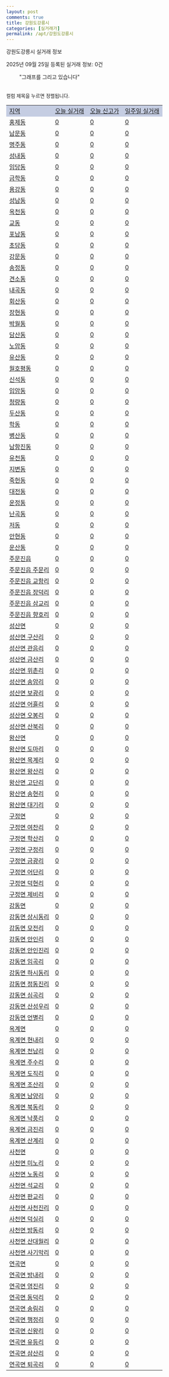 ```yaml
---
layout: post
comments: true
title: 강원도강릉시
categories: [실거래가]
permalink: /apt/강원도강릉시
---
```


강원도강릉시 실거래 정보

2025년 09월 25일 등록된 실거래 정보: 0건

<!--<script async src="https://pagead2.googlesyndication.com/pagead/js/adsbygoogle.js?client=ca-pub-3485438051770037"
 crossorigin="anonymous"></script>-->

<script type="text/javascript">
  google.charts.load('current', {'packages':['corechart']});
  google.charts.setOnLoadCallback(drawChart);

  function drawChart() {
    var data = google.visualization.arrayToDataTable([['거래일', '매매', '전월세', '전매'], ['21-01', 8, 3, 1], ['21-02', 0, 1, 0], ['21-03', 0, 1, 0], ['21-04', 0, 1, 0], ['21-05', 1, 0, 0], ['21-06', 0, 9, 0], ['21-07', 12, 64, 0], ['21-08', 270, 187, 77], ['21-09', 232, 203, 91], ['21-10', 305, 195, 69], ['21-11', 263, 208, 113], ['21-12', 180, 243, 33], ['22-01', 146, 190, 23], ['22-02', 169, 220, 28], ['22-03', 237, 190, 39], ['22-04', 248, 218, 52], ['22-05', 236, 202, 33], ['22-06', 191, 197, 45], ['22-07', 122, 152, 27], ['22-08', 21, 39, 2]]);

    var options = {
      title: '최근 1년간 유형별 거래량 추이',
      legend: { position: 'bottom' }
    };

    setTimeout(function() {
        var chart = new google.visualization.LineChart(document.getElementById('columnchart_material'));
        chart.draw(data, (options));
        document.getElementById('loading').style.display = 'none';
        var dayLabel = (new Date()).getDay();
        if (dayLabel < 2) {
            sorttable.innerSortFunction.apply(document.getElementById('week'), []);
            sorttable.innerSortFunction.apply(document.getElementById('week'), []);        
        }
        else {
            sorttable.innerSortFunction.apply(document.getElementById('today'), []);
            sorttable.innerSortFunction.apply(document.getElementById('today'), []);
        }
    }, 200);

  }
</script>

<div id="loading" style="z-index:20; display: block; margin-left: 35px">"그래프를 그리고 있습니다"</div>
<div id="columnchart_material" style="width: 95%; margin-left: -35px; display: block"></div>
<!--<div style="width: 95%; margin-left: -35px; display: block">
      <script async src="https://pagead2.googlesyndication.com/pagead/js/adsbygoogle.js?client=ca-pub-3485438051770037"
          crossorigin="anonymous"></script>
      <ins class="adsbygoogle"
          style="display:block"
          data-ad-format="fluid"
          data-ad-layout-key="-fb+5w+4e-db+86"
          data-ad-client="ca-pub-3485438051770037"
          data-ad-slot="1827090281"></ins>
      <script>
          (adsbygoogle = window.adsbygoogle || []).push({});
      </script>
</div>-->
<br>

<font size='small' style='font-size: small;'>컬럼 제목을 누르면 정렬됩니다.</font>
<table class="sortable">
  <tr style='background-color: rgba(114, 132, 186,0.4);'>
    <td id="region"><a href="#">지역</a></td>
    <td id="today"><a href="#">오늘 실거래</a></td>
    <td id="today_new"><a href="#">오늘 신고가</a></td>
    <td id="week"><a href="#">일주일 실거래</a></td>
  </tr>

  
  <tr class="item">
    <td><a href="강원도강릉시홍제동">홍제동</a></td>
    <td><a href="강원도강릉시홍제동">0</a></td>
    <td><a href="강원도강릉시홍제동">0</a></td>
    <td><a href="강원도강릉시홍제동">0</a></td>
  </tr>
    

  <tr class="item">
    <td><a href="강원도강릉시남문동">남문동</a></td>
    <td><a href="강원도강릉시남문동">0</a></td>
    <td><a href="강원도강릉시남문동">0</a></td>
    <td><a href="강원도강릉시남문동">0</a></td>
  </tr>
    

  <tr class="item">
    <td><a href="강원도강릉시명주동">명주동</a></td>
    <td><a href="강원도강릉시명주동">0</a></td>
    <td><a href="강원도강릉시명주동">0</a></td>
    <td><a href="강원도강릉시명주동">0</a></td>
  </tr>
    

  <tr class="item">
    <td><a href="강원도강릉시성내동">성내동</a></td>
    <td><a href="강원도강릉시성내동">0</a></td>
    <td><a href="강원도강릉시성내동">0</a></td>
    <td><a href="강원도강릉시성내동">0</a></td>
  </tr>
    

  <tr class="item">
    <td><a href="강원도강릉시임당동">임당동</a></td>
    <td><a href="강원도강릉시임당동">0</a></td>
    <td><a href="강원도강릉시임당동">0</a></td>
    <td><a href="강원도강릉시임당동">0</a></td>
  </tr>
    

  <tr class="item">
    <td><a href="강원도강릉시금학동">금학동</a></td>
    <td><a href="강원도강릉시금학동">0</a></td>
    <td><a href="강원도강릉시금학동">0</a></td>
    <td><a href="강원도강릉시금학동">0</a></td>
  </tr>
    

  <tr class="item">
    <td><a href="강원도강릉시용강동">용강동</a></td>
    <td><a href="강원도강릉시용강동">0</a></td>
    <td><a href="강원도강릉시용강동">0</a></td>
    <td><a href="강원도강릉시용강동">0</a></td>
  </tr>
    

  <tr class="item">
    <td><a href="강원도강릉시성남동">성남동</a></td>
    <td><a href="강원도강릉시성남동">0</a></td>
    <td><a href="강원도강릉시성남동">0</a></td>
    <td><a href="강원도강릉시성남동">0</a></td>
  </tr>
    

  <tr class="item">
    <td><a href="강원도강릉시옥천동">옥천동</a></td>
    <td><a href="강원도강릉시옥천동">0</a></td>
    <td><a href="강원도강릉시옥천동">0</a></td>
    <td><a href="강원도강릉시옥천동">0</a></td>
  </tr>
    

  <tr class="item">
    <td><a href="강원도강릉시교동">교동</a></td>
    <td><a href="강원도강릉시교동">0</a></td>
    <td><a href="강원도강릉시교동">0</a></td>
    <td><a href="강원도강릉시교동">0</a></td>
  </tr>
    

  <tr class="item">
    <td><a href="강원도강릉시포남동">포남동</a></td>
    <td><a href="강원도강릉시포남동">0</a></td>
    <td><a href="강원도강릉시포남동">0</a></td>
    <td><a href="강원도강릉시포남동">0</a></td>
  </tr>
    

  <tr class="item">
    <td><a href="강원도강릉시초당동">초당동</a></td>
    <td><a href="강원도강릉시초당동">0</a></td>
    <td><a href="강원도강릉시초당동">0</a></td>
    <td><a href="강원도강릉시초당동">0</a></td>
  </tr>
    

  <tr class="item">
    <td><a href="강원도강릉시강문동">강문동</a></td>
    <td><a href="강원도강릉시강문동">0</a></td>
    <td><a href="강원도강릉시강문동">0</a></td>
    <td><a href="강원도강릉시강문동">0</a></td>
  </tr>
    

  <tr class="item">
    <td><a href="강원도강릉시송정동">송정동</a></td>
    <td><a href="강원도강릉시송정동">0</a></td>
    <td><a href="강원도강릉시송정동">0</a></td>
    <td><a href="강원도강릉시송정동">0</a></td>
  </tr>
    

  <tr class="item">
    <td><a href="강원도강릉시견소동">견소동</a></td>
    <td><a href="강원도강릉시견소동">0</a></td>
    <td><a href="강원도강릉시견소동">0</a></td>
    <td><a href="강원도강릉시견소동">0</a></td>
  </tr>
    

  <tr class="item">
    <td><a href="강원도강릉시내곡동">내곡동</a></td>
    <td><a href="강원도강릉시내곡동">0</a></td>
    <td><a href="강원도강릉시내곡동">0</a></td>
    <td><a href="강원도강릉시내곡동">0</a></td>
  </tr>
    

  <tr class="item">
    <td><a href="강원도강릉시회산동">회산동</a></td>
    <td><a href="강원도강릉시회산동">0</a></td>
    <td><a href="강원도강릉시회산동">0</a></td>
    <td><a href="강원도강릉시회산동">0</a></td>
  </tr>
    

  <tr class="item">
    <td><a href="강원도강릉시장현동">장현동</a></td>
    <td><a href="강원도강릉시장현동">0</a></td>
    <td><a href="강원도강릉시장현동">0</a></td>
    <td><a href="강원도강릉시장현동">0</a></td>
  </tr>
    

  <tr class="item">
    <td><a href="강원도강릉시박월동">박월동</a></td>
    <td><a href="강원도강릉시박월동">0</a></td>
    <td><a href="강원도강릉시박월동">0</a></td>
    <td><a href="강원도강릉시박월동">0</a></td>
  </tr>
    

  <tr class="item">
    <td><a href="강원도강릉시담산동">담산동</a></td>
    <td><a href="강원도강릉시담산동">0</a></td>
    <td><a href="강원도강릉시담산동">0</a></td>
    <td><a href="강원도강릉시담산동">0</a></td>
  </tr>
    

  <tr class="item">
    <td><a href="강원도강릉시노암동">노암동</a></td>
    <td><a href="강원도강릉시노암동">0</a></td>
    <td><a href="강원도강릉시노암동">0</a></td>
    <td><a href="강원도강릉시노암동">0</a></td>
  </tr>
    

  <tr class="item">
    <td><a href="강원도강릉시유산동">유산동</a></td>
    <td><a href="강원도강릉시유산동">0</a></td>
    <td><a href="강원도강릉시유산동">0</a></td>
    <td><a href="강원도강릉시유산동">0</a></td>
  </tr>
    

  <tr class="item">
    <td><a href="강원도강릉시월호평동">월호평동</a></td>
    <td><a href="강원도강릉시월호평동">0</a></td>
    <td><a href="강원도강릉시월호평동">0</a></td>
    <td><a href="강원도강릉시월호평동">0</a></td>
  </tr>
    

  <tr class="item">
    <td><a href="강원도강릉시신석동">신석동</a></td>
    <td><a href="강원도강릉시신석동">0</a></td>
    <td><a href="강원도강릉시신석동">0</a></td>
    <td><a href="강원도강릉시신석동">0</a></td>
  </tr>
    

  <tr class="item">
    <td><a href="강원도강릉시입암동">입암동</a></td>
    <td><a href="강원도강릉시입암동">0</a></td>
    <td><a href="강원도강릉시입암동">0</a></td>
    <td><a href="강원도강릉시입암동">0</a></td>
  </tr>
    

  <tr class="item">
    <td><a href="강원도강릉시청량동">청량동</a></td>
    <td><a href="강원도강릉시청량동">0</a></td>
    <td><a href="강원도강릉시청량동">0</a></td>
    <td><a href="강원도강릉시청량동">0</a></td>
  </tr>
    

  <tr class="item">
    <td><a href="강원도강릉시두산동">두산동</a></td>
    <td><a href="강원도강릉시두산동">0</a></td>
    <td><a href="강원도강릉시두산동">0</a></td>
    <td><a href="강원도강릉시두산동">0</a></td>
  </tr>
    

  <tr class="item">
    <td><a href="강원도강릉시학동">학동</a></td>
    <td><a href="강원도강릉시학동">0</a></td>
    <td><a href="강원도강릉시학동">0</a></td>
    <td><a href="강원도강릉시학동">0</a></td>
  </tr>
    

  <tr class="item">
    <td><a href="강원도강릉시병산동">병산동</a></td>
    <td><a href="강원도강릉시병산동">0</a></td>
    <td><a href="강원도강릉시병산동">0</a></td>
    <td><a href="강원도강릉시병산동">0</a></td>
  </tr>
    

  <tr class="item">
    <td><a href="강원도강릉시남항진동">남항진동</a></td>
    <td><a href="강원도강릉시남항진동">0</a></td>
    <td><a href="강원도강릉시남항진동">0</a></td>
    <td><a href="강원도강릉시남항진동">0</a></td>
  </tr>
    

  <tr class="item">
    <td><a href="강원도강릉시유천동">유천동</a></td>
    <td><a href="강원도강릉시유천동">0</a></td>
    <td><a href="강원도강릉시유천동">0</a></td>
    <td><a href="강원도강릉시유천동">0</a></td>
  </tr>
    

  <tr class="item">
    <td><a href="강원도강릉시지변동">지변동</a></td>
    <td><a href="강원도강릉시지변동">0</a></td>
    <td><a href="강원도강릉시지변동">0</a></td>
    <td><a href="강원도강릉시지변동">0</a></td>
  </tr>
    

  <tr class="item">
    <td><a href="강원도강릉시죽헌동">죽헌동</a></td>
    <td><a href="강원도강릉시죽헌동">0</a></td>
    <td><a href="강원도강릉시죽헌동">0</a></td>
    <td><a href="강원도강릉시죽헌동">0</a></td>
  </tr>
    

  <tr class="item">
    <td><a href="강원도강릉시대전동">대전동</a></td>
    <td><a href="강원도강릉시대전동">0</a></td>
    <td><a href="강원도강릉시대전동">0</a></td>
    <td><a href="강원도강릉시대전동">0</a></td>
  </tr>
    

  <tr class="item">
    <td><a href="강원도강릉시운정동">운정동</a></td>
    <td><a href="강원도강릉시운정동">0</a></td>
    <td><a href="강원도강릉시운정동">0</a></td>
    <td><a href="강원도강릉시운정동">0</a></td>
  </tr>
    

  <tr class="item">
    <td><a href="강원도강릉시난곡동">난곡동</a></td>
    <td><a href="강원도강릉시난곡동">0</a></td>
    <td><a href="강원도강릉시난곡동">0</a></td>
    <td><a href="강원도강릉시난곡동">0</a></td>
  </tr>
    

  <tr class="item">
    <td><a href="강원도강릉시저동">저동</a></td>
    <td><a href="강원도강릉시저동">0</a></td>
    <td><a href="강원도강릉시저동">0</a></td>
    <td><a href="강원도강릉시저동">0</a></td>
  </tr>
    

  <tr class="item">
    <td><a href="강원도강릉시안현동">안현동</a></td>
    <td><a href="강원도강릉시안현동">0</a></td>
    <td><a href="강원도강릉시안현동">0</a></td>
    <td><a href="강원도강릉시안현동">0</a></td>
  </tr>
    

  <tr class="item">
    <td><a href="강원도강릉시운산동">운산동</a></td>
    <td><a href="강원도강릉시운산동">0</a></td>
    <td><a href="강원도강릉시운산동">0</a></td>
    <td><a href="강원도강릉시운산동">0</a></td>
  </tr>
    

  <tr class="item">
    <td><a href="강원도강릉시주문진읍">주문진읍</a></td>
    <td><a href="강원도강릉시주문진읍">0</a></td>
    <td><a href="강원도강릉시주문진읍">0</a></td>
    <td><a href="강원도강릉시주문진읍">0</a></td>
  </tr>
    

  <tr class="item">
    <td><a href="강원도강릉시주문진읍주문리">주문진읍 주문리</a></td>
    <td><a href="강원도강릉시주문진읍주문리">0</a></td>
    <td><a href="강원도강릉시주문진읍주문리">0</a></td>
    <td><a href="강원도강릉시주문진읍주문리">0</a></td>
  </tr>
    

  <tr class="item">
    <td><a href="강원도강릉시주문진읍교항리">주문진읍 교항리</a></td>
    <td><a href="강원도강릉시주문진읍교항리">0</a></td>
    <td><a href="강원도강릉시주문진읍교항리">0</a></td>
    <td><a href="강원도강릉시주문진읍교항리">0</a></td>
  </tr>
    

  <tr class="item">
    <td><a href="강원도강릉시주문진읍장덕리">주문진읍 장덕리</a></td>
    <td><a href="강원도강릉시주문진읍장덕리">0</a></td>
    <td><a href="강원도강릉시주문진읍장덕리">0</a></td>
    <td><a href="강원도강릉시주문진읍장덕리">0</a></td>
  </tr>
    

  <tr class="item">
    <td><a href="강원도강릉시주문진읍삼교리">주문진읍 삼교리</a></td>
    <td><a href="강원도강릉시주문진읍삼교리">0</a></td>
    <td><a href="강원도강릉시주문진읍삼교리">0</a></td>
    <td><a href="강원도강릉시주문진읍삼교리">0</a></td>
  </tr>
    

  <tr class="item">
    <td><a href="강원도강릉시주문진읍향호리">주문진읍 향호리</a></td>
    <td><a href="강원도강릉시주문진읍향호리">0</a></td>
    <td><a href="강원도강릉시주문진읍향호리">0</a></td>
    <td><a href="강원도강릉시주문진읍향호리">0</a></td>
  </tr>
    

  <tr class="item">
    <td><a href="강원도강릉시성산면">성산면</a></td>
    <td><a href="강원도강릉시성산면">0</a></td>
    <td><a href="강원도강릉시성산면">0</a></td>
    <td><a href="강원도강릉시성산면">0</a></td>
  </tr>
    

  <tr class="item">
    <td><a href="강원도강릉시성산면구산리">성산면 구산리</a></td>
    <td><a href="강원도강릉시성산면구산리">0</a></td>
    <td><a href="강원도강릉시성산면구산리">0</a></td>
    <td><a href="강원도강릉시성산면구산리">0</a></td>
  </tr>
    

  <tr class="item">
    <td><a href="강원도강릉시성산면관음리">성산면 관음리</a></td>
    <td><a href="강원도강릉시성산면관음리">0</a></td>
    <td><a href="강원도강릉시성산면관음리">0</a></td>
    <td><a href="강원도강릉시성산면관음리">0</a></td>
  </tr>
    

  <tr class="item">
    <td><a href="강원도강릉시성산면금산리">성산면 금산리</a></td>
    <td><a href="강원도강릉시성산면금산리">0</a></td>
    <td><a href="강원도강릉시성산면금산리">0</a></td>
    <td><a href="강원도강릉시성산면금산리">0</a></td>
  </tr>
    

  <tr class="item">
    <td><a href="강원도강릉시성산면위촌리">성산면 위촌리</a></td>
    <td><a href="강원도강릉시성산면위촌리">0</a></td>
    <td><a href="강원도강릉시성산면위촌리">0</a></td>
    <td><a href="강원도강릉시성산면위촌리">0</a></td>
  </tr>
    

  <tr class="item">
    <td><a href="강원도강릉시성산면송암리">성산면 송암리</a></td>
    <td><a href="강원도강릉시성산면송암리">0</a></td>
    <td><a href="강원도강릉시성산면송암리">0</a></td>
    <td><a href="강원도강릉시성산면송암리">0</a></td>
  </tr>
    

  <tr class="item">
    <td><a href="강원도강릉시성산면보광리">성산면 보광리</a></td>
    <td><a href="강원도강릉시성산면보광리">0</a></td>
    <td><a href="강원도강릉시성산면보광리">0</a></td>
    <td><a href="강원도강릉시성산면보광리">0</a></td>
  </tr>
    

  <tr class="item">
    <td><a href="강원도강릉시성산면어흘리">성산면 어흘리</a></td>
    <td><a href="강원도강릉시성산면어흘리">0</a></td>
    <td><a href="강원도강릉시성산면어흘리">0</a></td>
    <td><a href="강원도강릉시성산면어흘리">0</a></td>
  </tr>
    

  <tr class="item">
    <td><a href="강원도강릉시성산면오봉리">성산면 오봉리</a></td>
    <td><a href="강원도강릉시성산면오봉리">0</a></td>
    <td><a href="강원도강릉시성산면오봉리">0</a></td>
    <td><a href="강원도강릉시성산면오봉리">0</a></td>
  </tr>
    

  <tr class="item">
    <td><a href="강원도강릉시성산면산북리">성산면 산북리</a></td>
    <td><a href="강원도강릉시성산면산북리">0</a></td>
    <td><a href="강원도강릉시성산면산북리">0</a></td>
    <td><a href="강원도강릉시성산면산북리">0</a></td>
  </tr>
    

  <tr class="item">
    <td><a href="강원도강릉시왕산면">왕산면</a></td>
    <td><a href="강원도강릉시왕산면">0</a></td>
    <td><a href="강원도강릉시왕산면">0</a></td>
    <td><a href="강원도강릉시왕산면">0</a></td>
  </tr>
    

  <tr class="item">
    <td><a href="강원도강릉시왕산면도마리">왕산면 도마리</a></td>
    <td><a href="강원도강릉시왕산면도마리">0</a></td>
    <td><a href="강원도강릉시왕산면도마리">0</a></td>
    <td><a href="강원도강릉시왕산면도마리">0</a></td>
  </tr>
    

  <tr class="item">
    <td><a href="강원도강릉시왕산면목계리">왕산면 목계리</a></td>
    <td><a href="강원도강릉시왕산면목계리">0</a></td>
    <td><a href="강원도강릉시왕산면목계리">0</a></td>
    <td><a href="강원도강릉시왕산면목계리">0</a></td>
  </tr>
    

  <tr class="item">
    <td><a href="강원도강릉시왕산면왕산리">왕산면 왕산리</a></td>
    <td><a href="강원도강릉시왕산면왕산리">0</a></td>
    <td><a href="강원도강릉시왕산면왕산리">0</a></td>
    <td><a href="강원도강릉시왕산면왕산리">0</a></td>
  </tr>
    

  <tr class="item">
    <td><a href="강원도강릉시왕산면고단리">왕산면 고단리</a></td>
    <td><a href="강원도강릉시왕산면고단리">0</a></td>
    <td><a href="강원도강릉시왕산면고단리">0</a></td>
    <td><a href="강원도강릉시왕산면고단리">0</a></td>
  </tr>
    

  <tr class="item">
    <td><a href="강원도강릉시왕산면송현리">왕산면 송현리</a></td>
    <td><a href="강원도강릉시왕산면송현리">0</a></td>
    <td><a href="강원도강릉시왕산면송현리">0</a></td>
    <td><a href="강원도강릉시왕산면송현리">0</a></td>
  </tr>
    

  <tr class="item">
    <td><a href="강원도강릉시왕산면대기리">왕산면 대기리</a></td>
    <td><a href="강원도강릉시왕산면대기리">0</a></td>
    <td><a href="강원도강릉시왕산면대기리">0</a></td>
    <td><a href="강원도강릉시왕산면대기리">0</a></td>
  </tr>
    

  <tr class="item">
    <td><a href="강원도강릉시구정면">구정면</a></td>
    <td><a href="강원도강릉시구정면">0</a></td>
    <td><a href="강원도강릉시구정면">0</a></td>
    <td><a href="강원도강릉시구정면">0</a></td>
  </tr>
    

  <tr class="item">
    <td><a href="강원도강릉시구정면여찬리">구정면 여찬리</a></td>
    <td><a href="강원도강릉시구정면여찬리">0</a></td>
    <td><a href="강원도강릉시구정면여찬리">0</a></td>
    <td><a href="강원도강릉시구정면여찬리">0</a></td>
  </tr>
    

  <tr class="item">
    <td><a href="강원도강릉시구정면학산리">구정면 학산리</a></td>
    <td><a href="강원도강릉시구정면학산리">0</a></td>
    <td><a href="강원도강릉시구정면학산리">0</a></td>
    <td><a href="강원도강릉시구정면학산리">0</a></td>
  </tr>
    

  <tr class="item">
    <td><a href="강원도강릉시구정면구정리">구정면 구정리</a></td>
    <td><a href="강원도강릉시구정면구정리">0</a></td>
    <td><a href="강원도강릉시구정면구정리">0</a></td>
    <td><a href="강원도강릉시구정면구정리">0</a></td>
  </tr>
    

  <tr class="item">
    <td><a href="강원도강릉시구정면금광리">구정면 금광리</a></td>
    <td><a href="강원도강릉시구정면금광리">0</a></td>
    <td><a href="강원도강릉시구정면금광리">0</a></td>
    <td><a href="강원도강릉시구정면금광리">0</a></td>
  </tr>
    

  <tr class="item">
    <td><a href="강원도강릉시구정면어단리">구정면 어단리</a></td>
    <td><a href="강원도강릉시구정면어단리">0</a></td>
    <td><a href="강원도강릉시구정면어단리">0</a></td>
    <td><a href="강원도강릉시구정면어단리">0</a></td>
  </tr>
    

  <tr class="item">
    <td><a href="강원도강릉시구정면덕현리">구정면 덕현리</a></td>
    <td><a href="강원도강릉시구정면덕현리">0</a></td>
    <td><a href="강원도강릉시구정면덕현리">0</a></td>
    <td><a href="강원도강릉시구정면덕현리">0</a></td>
  </tr>
    

  <tr class="item">
    <td><a href="강원도강릉시구정면제비리">구정면 제비리</a></td>
    <td><a href="강원도강릉시구정면제비리">0</a></td>
    <td><a href="강원도강릉시구정면제비리">0</a></td>
    <td><a href="강원도강릉시구정면제비리">0</a></td>
  </tr>
    

  <tr class="item">
    <td><a href="강원도강릉시강동면">강동면</a></td>
    <td><a href="강원도강릉시강동면">0</a></td>
    <td><a href="강원도강릉시강동면">0</a></td>
    <td><a href="강원도강릉시강동면">0</a></td>
  </tr>
    

  <tr class="item">
    <td><a href="강원도강릉시강동면상시동리">강동면 상시동리</a></td>
    <td><a href="강원도강릉시강동면상시동리">0</a></td>
    <td><a href="강원도강릉시강동면상시동리">0</a></td>
    <td><a href="강원도강릉시강동면상시동리">0</a></td>
  </tr>
    

  <tr class="item">
    <td><a href="강원도강릉시강동면모전리">강동면 모전리</a></td>
    <td><a href="강원도강릉시강동면모전리">0</a></td>
    <td><a href="강원도강릉시강동면모전리">0</a></td>
    <td><a href="강원도강릉시강동면모전리">0</a></td>
  </tr>
    

  <tr class="item">
    <td><a href="강원도강릉시강동면안인리">강동면 안인리</a></td>
    <td><a href="강원도강릉시강동면안인리">0</a></td>
    <td><a href="강원도강릉시강동면안인리">0</a></td>
    <td><a href="강원도강릉시강동면안인리">0</a></td>
  </tr>
    

  <tr class="item">
    <td><a href="강원도강릉시강동면안인진리">강동면 안인진리</a></td>
    <td><a href="강원도강릉시강동면안인진리">0</a></td>
    <td><a href="강원도강릉시강동면안인진리">0</a></td>
    <td><a href="강원도강릉시강동면안인진리">0</a></td>
  </tr>
    

  <tr class="item">
    <td><a href="강원도강릉시강동면임곡리">강동면 임곡리</a></td>
    <td><a href="강원도강릉시강동면임곡리">0</a></td>
    <td><a href="강원도강릉시강동면임곡리">0</a></td>
    <td><a href="강원도강릉시강동면임곡리">0</a></td>
  </tr>
    

  <tr class="item">
    <td><a href="강원도강릉시강동면하시동리">강동면 하시동리</a></td>
    <td><a href="강원도강릉시강동면하시동리">0</a></td>
    <td><a href="강원도강릉시강동면하시동리">0</a></td>
    <td><a href="강원도강릉시강동면하시동리">0</a></td>
  </tr>
    

  <tr class="item">
    <td><a href="강원도강릉시강동면정동진리">강동면 정동진리</a></td>
    <td><a href="강원도강릉시강동면정동진리">0</a></td>
    <td><a href="강원도강릉시강동면정동진리">0</a></td>
    <td><a href="강원도강릉시강동면정동진리">0</a></td>
  </tr>
    

  <tr class="item">
    <td><a href="강원도강릉시강동면심곡리">강동면 심곡리</a></td>
    <td><a href="강원도강릉시강동면심곡리">0</a></td>
    <td><a href="강원도강릉시강동면심곡리">0</a></td>
    <td><a href="강원도강릉시강동면심곡리">0</a></td>
  </tr>
    

  <tr class="item">
    <td><a href="강원도강릉시강동면산성우리">강동면 산성우리</a></td>
    <td><a href="강원도강릉시강동면산성우리">0</a></td>
    <td><a href="강원도강릉시강동면산성우리">0</a></td>
    <td><a href="강원도강릉시강동면산성우리">0</a></td>
  </tr>
    

  <tr class="item">
    <td><a href="강원도강릉시강동면언별리">강동면 언별리</a></td>
    <td><a href="강원도강릉시강동면언별리">0</a></td>
    <td><a href="강원도강릉시강동면언별리">0</a></td>
    <td><a href="강원도강릉시강동면언별리">0</a></td>
  </tr>
    

  <tr class="item">
    <td><a href="강원도강릉시옥계면">옥계면</a></td>
    <td><a href="강원도강릉시옥계면">0</a></td>
    <td><a href="강원도강릉시옥계면">0</a></td>
    <td><a href="강원도강릉시옥계면">0</a></td>
  </tr>
    

  <tr class="item">
    <td><a href="강원도강릉시옥계면현내리">옥계면 현내리</a></td>
    <td><a href="강원도강릉시옥계면현내리">0</a></td>
    <td><a href="강원도강릉시옥계면현내리">0</a></td>
    <td><a href="강원도강릉시옥계면현내리">0</a></td>
  </tr>
    

  <tr class="item">
    <td><a href="강원도강릉시옥계면천남리">옥계면 천남리</a></td>
    <td><a href="강원도강릉시옥계면천남리">0</a></td>
    <td><a href="강원도강릉시옥계면천남리">0</a></td>
    <td><a href="강원도강릉시옥계면천남리">0</a></td>
  </tr>
    

  <tr class="item">
    <td><a href="강원도강릉시옥계면주수리">옥계면 주수리</a></td>
    <td><a href="강원도강릉시옥계면주수리">0</a></td>
    <td><a href="강원도강릉시옥계면주수리">0</a></td>
    <td><a href="강원도강릉시옥계면주수리">0</a></td>
  </tr>
    

  <tr class="item">
    <td><a href="강원도강릉시옥계면도직리">옥계면 도직리</a></td>
    <td><a href="강원도강릉시옥계면도직리">0</a></td>
    <td><a href="강원도강릉시옥계면도직리">0</a></td>
    <td><a href="강원도강릉시옥계면도직리">0</a></td>
  </tr>
    

  <tr class="item">
    <td><a href="강원도강릉시옥계면조산리">옥계면 조산리</a></td>
    <td><a href="강원도강릉시옥계면조산리">0</a></td>
    <td><a href="강원도강릉시옥계면조산리">0</a></td>
    <td><a href="강원도강릉시옥계면조산리">0</a></td>
  </tr>
    

  <tr class="item">
    <td><a href="강원도강릉시옥계면남양리">옥계면 남양리</a></td>
    <td><a href="강원도강릉시옥계면남양리">0</a></td>
    <td><a href="강원도강릉시옥계면남양리">0</a></td>
    <td><a href="강원도강릉시옥계면남양리">0</a></td>
  </tr>
    

  <tr class="item">
    <td><a href="강원도강릉시옥계면북동리">옥계면 북동리</a></td>
    <td><a href="강원도강릉시옥계면북동리">0</a></td>
    <td><a href="강원도강릉시옥계면북동리">0</a></td>
    <td><a href="강원도강릉시옥계면북동리">0</a></td>
  </tr>
    

  <tr class="item">
    <td><a href="강원도강릉시옥계면낙풍리">옥계면 낙풍리</a></td>
    <td><a href="강원도강릉시옥계면낙풍리">0</a></td>
    <td><a href="강원도강릉시옥계면낙풍리">0</a></td>
    <td><a href="강원도강릉시옥계면낙풍리">0</a></td>
  </tr>
    

  <tr class="item">
    <td><a href="강원도강릉시옥계면금진리">옥계면 금진리</a></td>
    <td><a href="강원도강릉시옥계면금진리">0</a></td>
    <td><a href="강원도강릉시옥계면금진리">0</a></td>
    <td><a href="강원도강릉시옥계면금진리">0</a></td>
  </tr>
    

  <tr class="item">
    <td><a href="강원도강릉시옥계면산계리">옥계면 산계리</a></td>
    <td><a href="강원도강릉시옥계면산계리">0</a></td>
    <td><a href="강원도강릉시옥계면산계리">0</a></td>
    <td><a href="강원도강릉시옥계면산계리">0</a></td>
  </tr>
    

  <tr class="item">
    <td><a href="강원도강릉시사천면">사천면</a></td>
    <td><a href="강원도강릉시사천면">0</a></td>
    <td><a href="강원도강릉시사천면">0</a></td>
    <td><a href="강원도강릉시사천면">0</a></td>
  </tr>
    

  <tr class="item">
    <td><a href="강원도강릉시사천면미노리">사천면 미노리</a></td>
    <td><a href="강원도강릉시사천면미노리">0</a></td>
    <td><a href="강원도강릉시사천면미노리">0</a></td>
    <td><a href="강원도강릉시사천면미노리">0</a></td>
  </tr>
    

  <tr class="item">
    <td><a href="강원도강릉시사천면노동리">사천면 노동리</a></td>
    <td><a href="강원도강릉시사천면노동리">0</a></td>
    <td><a href="강원도강릉시사천면노동리">0</a></td>
    <td><a href="강원도강릉시사천면노동리">0</a></td>
  </tr>
    

  <tr class="item">
    <td><a href="강원도강릉시사천면석교리">사천면 석교리</a></td>
    <td><a href="강원도강릉시사천면석교리">0</a></td>
    <td><a href="강원도강릉시사천면석교리">0</a></td>
    <td><a href="강원도강릉시사천면석교리">0</a></td>
  </tr>
    

  <tr class="item">
    <td><a href="강원도강릉시사천면판교리">사천면 판교리</a></td>
    <td><a href="강원도강릉시사천면판교리">0</a></td>
    <td><a href="강원도강릉시사천면판교리">0</a></td>
    <td><a href="강원도강릉시사천면판교리">0</a></td>
  </tr>
    

  <tr class="item">
    <td><a href="강원도강릉시사천면사천진리">사천면 사천진리</a></td>
    <td><a href="강원도강릉시사천면사천진리">0</a></td>
    <td><a href="강원도강릉시사천면사천진리">0</a></td>
    <td><a href="강원도강릉시사천면사천진리">0</a></td>
  </tr>
    

  <tr class="item">
    <td><a href="강원도강릉시사천면덕실리">사천면 덕실리</a></td>
    <td><a href="강원도강릉시사천면덕실리">0</a></td>
    <td><a href="강원도강릉시사천면덕실리">0</a></td>
    <td><a href="강원도강릉시사천면덕실리">0</a></td>
  </tr>
    

  <tr class="item">
    <td><a href="강원도강릉시사천면방동리">사천면 방동리</a></td>
    <td><a href="강원도강릉시사천면방동리">0</a></td>
    <td><a href="강원도강릉시사천면방동리">0</a></td>
    <td><a href="강원도강릉시사천면방동리">0</a></td>
  </tr>
    

  <tr class="item">
    <td><a href="강원도강릉시사천면산대월리">사천면 산대월리</a></td>
    <td><a href="강원도강릉시사천면산대월리">0</a></td>
    <td><a href="강원도강릉시사천면산대월리">0</a></td>
    <td><a href="강원도강릉시사천면산대월리">0</a></td>
  </tr>
    

  <tr class="item">
    <td><a href="강원도강릉시사천면사기막리">사천면 사기막리</a></td>
    <td><a href="강원도강릉시사천면사기막리">0</a></td>
    <td><a href="강원도강릉시사천면사기막리">0</a></td>
    <td><a href="강원도강릉시사천면사기막리">0</a></td>
  </tr>
    

  <tr class="item">
    <td><a href="강원도강릉시연곡면">연곡면</a></td>
    <td><a href="강원도강릉시연곡면">0</a></td>
    <td><a href="강원도강릉시연곡면">0</a></td>
    <td><a href="강원도강릉시연곡면">0</a></td>
  </tr>
    

  <tr class="item">
    <td><a href="강원도강릉시연곡면방내리">연곡면 방내리</a></td>
    <td><a href="강원도강릉시연곡면방내리">0</a></td>
    <td><a href="강원도강릉시연곡면방내리">0</a></td>
    <td><a href="강원도강릉시연곡면방내리">0</a></td>
  </tr>
    

  <tr class="item">
    <td><a href="강원도강릉시연곡면영진리">연곡면 영진리</a></td>
    <td><a href="강원도강릉시연곡면영진리">0</a></td>
    <td><a href="강원도강릉시연곡면영진리">0</a></td>
    <td><a href="강원도강릉시연곡면영진리">0</a></td>
  </tr>
    

  <tr class="item">
    <td><a href="강원도강릉시연곡면동덕리">연곡면 동덕리</a></td>
    <td><a href="강원도강릉시연곡면동덕리">0</a></td>
    <td><a href="강원도강릉시연곡면동덕리">0</a></td>
    <td><a href="강원도강릉시연곡면동덕리">0</a></td>
  </tr>
    

  <tr class="item">
    <td><a href="강원도강릉시연곡면송림리">연곡면 송림리</a></td>
    <td><a href="강원도강릉시연곡면송림리">0</a></td>
    <td><a href="강원도강릉시연곡면송림리">0</a></td>
    <td><a href="강원도강릉시연곡면송림리">0</a></td>
  </tr>
    

  <tr class="item">
    <td><a href="강원도강릉시연곡면행정리">연곡면 행정리</a></td>
    <td><a href="강원도강릉시연곡면행정리">0</a></td>
    <td><a href="강원도강릉시연곡면행정리">0</a></td>
    <td><a href="강원도강릉시연곡면행정리">0</a></td>
  </tr>
    

  <tr class="item">
    <td><a href="강원도강릉시연곡면신왕리">연곡면 신왕리</a></td>
    <td><a href="강원도강릉시연곡면신왕리">0</a></td>
    <td><a href="강원도강릉시연곡면신왕리">0</a></td>
    <td><a href="강원도강릉시연곡면신왕리">0</a></td>
  </tr>
    

  <tr class="item">
    <td><a href="강원도강릉시연곡면유등리">연곡면 유등리</a></td>
    <td><a href="강원도강릉시연곡면유등리">0</a></td>
    <td><a href="강원도강릉시연곡면유등리">0</a></td>
    <td><a href="강원도강릉시연곡면유등리">0</a></td>
  </tr>
    

  <tr class="item">
    <td><a href="강원도강릉시연곡면삼산리">연곡면 삼산리</a></td>
    <td><a href="강원도강릉시연곡면삼산리">0</a></td>
    <td><a href="강원도강릉시연곡면삼산리">0</a></td>
    <td><a href="강원도강릉시연곡면삼산리">0</a></td>
  </tr>
    

  <tr class="item">
    <td><a href="강원도강릉시연곡면퇴곡리">연곡면 퇴곡리</a></td>
    <td><a href="강원도강릉시연곡면퇴곡리">0</a></td>
    <td><a href="강원도강릉시연곡면퇴곡리">0</a></td>
    <td><a href="강원도강릉시연곡면퇴곡리">0</a></td>
  </tr>
    


</table>


    